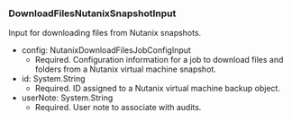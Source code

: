 ### DownloadFilesNutanixSnapshotInput
Input for downloading files from Nutanix snapshots.

- config: NutanixDownloadFilesJobConfigInput
  - Required. Configuration information for a job to download files and folders from a Nutanix virtual machine snapshot.
- id: System.String
  - Required. ID assigned to a Nutanix virtual machine backup object.
- userNote: System.String
  - Required. User note to associate with audits.

